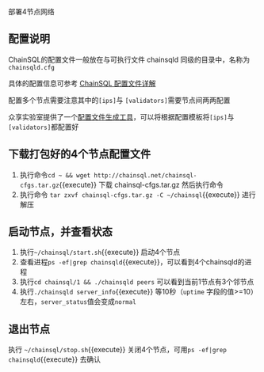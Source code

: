 部署4节点网络

## 配置说明
ChainSQL的配置文件一般放在与可执行文件 chainsqld 同级的目录中，名称为`chainsqld.cfg`

具体的配置信息可参考 [ChainSQL 配置文件详解](http://docs.chainsql.net/theory/cfg.html)

配置多个节点需要注意其中的`[ips]`与 `[validators]`需要节点间两两配置

众享实验室提供了一个[配置文件生成工具](https://github.com/ChainSQL/chainsql-tools)，可以将根据配置模板将`[ips]`与 `[validators]`都配置好

## 下载打包好的4个节点配置文件
1. 执行命令`cd ~ && wget http://chainsql.net/chainsql-cfgs.tar.gz`{{execute}} 下载 chainsql-cfgs.tar.gz 然后执行命令
2. 执行命令 `tar zxvf chainsql-cfgs.tar.gz -C ~/chainsql`{{execute}} 进行解压


## 启动节点，并查看状态
1. 执行`~/chainsql/start.sh`{{execute}} 启动4个节点
2. 查看进程`ps -ef|grep chainsqld`{{execute}}，可以看到4个chainsqld的进程
3. 执行`cd chainsql/1 && ./chainsqld peers` 可以看到当前1节点有3个邻节点
5. 执行`./chainsqld server_info`{{execute}} 等10秒（`uptime` 字段的值>=10）左右，`server_status`值会变成`normal`

## 退出节点
执行 `~/chainsql/stop.sh`{{execute}} 关闭4个节点，可用`ps -ef|grep chainsqld`{{execute}} 去确认